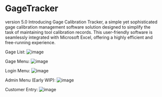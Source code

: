 # GageTracker
version 5.0
Introducing Gage Calibration Tracker, a simple yet sophisticated gage calibration management software solution designed to simplify the task of maintaining tool calibration records. This user-friendly software is seamlessly integrated with Microsoft Excel, offering a highly efficient and free-running experience.

Gage List:
![image](https://github.com/alexfare/GageTracker/assets/40654995/880e633e-6f00-43a4-b7a5-5899b0de5623)

Gage Menu:
![image](https://github.com/alexfare/GageTracker/assets/40654995/00d62028-3500-4a59-8249-295c659e3515)

Login Menu:
![image](https://github.com/alexfare/GageTracker/assets/40654995/cce11e19-726b-4f0f-afe9-70695f7cfdbe)

Admin Menu (Early WIP):
![image](https://github.com/alexfare/GageTracker/assets/40654995/37e02385-e852-47b3-98ac-e07b3067b42b)

Customer Entry:
![image](https://github.com/alexfare/GageTracker/assets/40654995/901dc06f-c349-4789-9893-609d27356fed)
